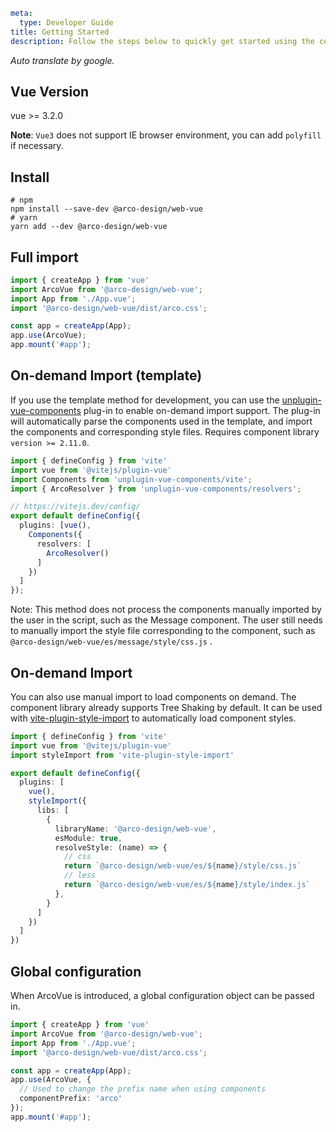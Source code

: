 ```yaml
meta:
  type: Developer Guide
title: Getting Started
description: Follow the steps below to quickly get started using the component library.
```

*Auto translate by google.*

## Vue Version

vue >= 3.2.0

**Note**: `Vue3` does not support IE browser environment, you can add `polyfill` if necessary.

## Install

```shell
# npm
npm install --save-dev @arco-design/web-vue
# yarn
yarn add --dev @arco-design/web-vue
```

## Full import

```ts
import { createApp } from 'vue'
import ArcoVue from '@arco-design/web-vue';
import App from './App.vue';
import '@arco-design/web-vue/dist/arco.css';

const app = createApp(App);
app.use(ArcoVue);
app.mount('#app');
```

## On-demand Import (template)

If you use the template method for development, you can use the [unplugin-vue-components](https://github.com/antfu/unplugin-vue-components) plug-in to enable on-demand import support.
The plug-in will automatically parse the components used in the template, and import the components and corresponding style files.
Requires component library `version >= 2.11.0`.

```ts
import { defineConfig } from 'vite'
import vue from '@vitejs/plugin-vue'
import Components from 'unplugin-vue-components/vite';
import { ArcoResolver } from 'unplugin-vue-components/resolvers';

// https://vitejs.dev/config/
export default defineConfig({
  plugins: [vue(),
    Components({
      resolvers: [
        ArcoResolver()
      ]
    })
  ]
});
```

Note: This method does not process the components manually imported by the user in the script, such as the Message component. The user still needs to manually import the style file corresponding to the component, such as `@arco-design/web-vue/es/message/style/css.js` .

## On-demand Import

You can also use manual import to load components on demand. The component library already supports Tree Shaking by default. It can be used with [vite-plugin-style-import](https://github.com/vbenjs/vite-plugin-style-import) to automatically load component styles.

```ts
import { defineConfig } from 'vite'
import vue from '@vitejs/plugin-vue'
import styleImport from 'vite-plugin-style-import'

export default defineConfig({
  plugins: [
    vue(),
    styleImport({
      libs: [
        {
          libraryName: '@arco-design/web-vue',
          esModule: true,
          resolveStyle: (name) => {
            // css
            return `@arco-design/web-vue/es/${name}/style/css.js`
            // less
            return `@arco-design/web-vue/es/${name}/style/index.js`
          },
        }
      ]
    })
  ]
})
```

## Global configuration
When ArcoVue is introduced, a global configuration object can be passed in.

```ts
import { createApp } from 'vue'
import ArcoVue from '@arco-design/web-vue';
import App from './App.vue';
import '@arco-design/web-vue/dist/arco.css';

const app = createApp(App);
app.use(ArcoVue, {
  // Used to change the prefix name when using components
  componentPrefix: 'arco'
});
app.mount('#app');
```
